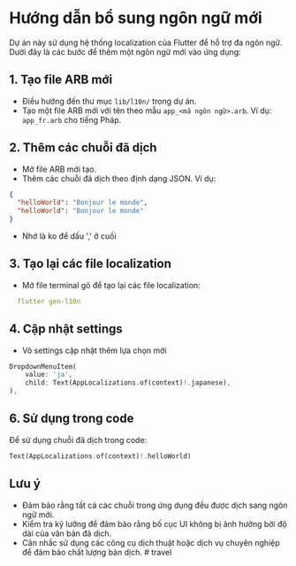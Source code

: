 # Hướng dẫn bổ sung ngôn ngữ mới

Dự án này sử dụng hệ thống localization của Flutter để hỗ trợ đa ngôn ngữ. Dưới đây là các bước để thêm một ngôn ngữ mới vào ứng dụng:

## 1. Tạo file ARB mới

- Điều hướng đến thư mục `lib/l10n/` trong dự án.
- Tạo một file ARB mới với tên theo mẫu `app_<mã ngôn ngữ>.arb`.
  Ví dụ: `app_fr.arb` cho tiếng Pháp.

## 2. Thêm các chuỗi đã dịch

- Mở file ARB mới tạo.
- Thêm các chuỗi đã dịch theo định dạng JSON. Ví dụ:

```json
{
  "helloWorld": "Bonjour le monde",
  "helloWorld": "Bonjour le monde"
}
```
- Nhớ là ko để dấu ',' ở cuối

## 3. Tạo lại các file localization

- Mở file terminal gõ để tạo lại các file localization:

```yaml
  flutter gen-l10n
```

## 4. Cập nhật settings
- Vô settings cập nhật thêm lựa chọn mới
```dart
DropdownMenuItem(
    value: 'ja',
    child: Text(AppLocalizations.of(context)!.japanese),
),
```

## 6. Sử dụng trong code

Để sử dụng chuỗi đã dịch trong code:

```dart
Text(AppLocalizations.of(context)!.helloWorld)
```


## Lưu ý

- Đảm bảo rằng tất cả các chuỗi trong ứng dụng đều được dịch sang ngôn ngữ mới.
- Kiểm tra kỹ lưỡng để đảm bảo rằng bố cục UI không bị ảnh hưởng bởi độ dài của văn bản đã dịch.
- Cân nhắc sử dụng các công cụ dịch thuật hoặc dịch vụ chuyên nghiệp để đảm bảo chất lượng bản dịch.
#   t r a v e l  
 